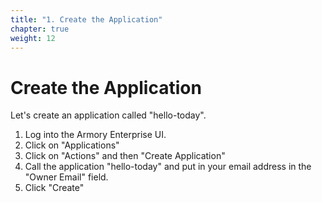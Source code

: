 ```yaml
---
title: "1. Create the Application"
chapter: true
weight: 12
---
```


# Create the Application


Let's create an application called "hello-today".

1. Log into the Armory Enterprise UI.
2. Click on "Applications"
3. Click on "Actions" and then "Create Application"
4. Call the application "hello-today" and put in your email address in the "Owner Email" field.
5. Click "Create"
